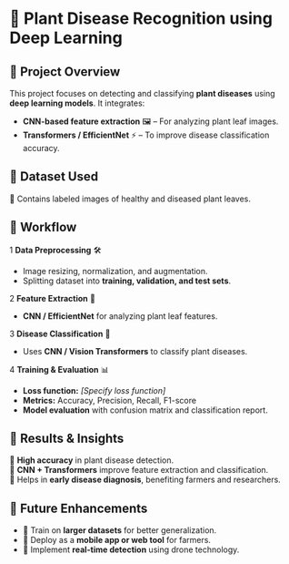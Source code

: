# 🌿 **Plant Disease Recognition using Deep Learning**  

## 📌 **Project Overview**  
This project focuses on detecting and classifying **plant diseases** using **deep learning models**. It integrates:  
- **CNN-based feature extraction** 🖼️ – For analyzing plant leaf images.  
- **Transformers / EfficientNet** ⚡ – To improve disease classification accuracy.  

## 📂 **Dataset Used**  
📌 Contains labeled images of healthy and diseased plant leaves.  

## 🔄 **Workflow**  
1️ **Data Preprocessing** 🛠️  
   - Image resizing, normalization, and augmentation. 
   - Splitting dataset into **training, validation, and test sets**.  

2️ **Feature Extraction** 🌱  
   - **CNN / EfficientNet** for analyzing plant leaf features.  

3️ **Disease Classification** 🚀  
   - Uses **CNN / Vision Transformers** to classify plant diseases.  

4️ **Training & Evaluation** 📊  
   - **Loss function:** *[Specify loss function]*  
   - **Metrics:** Accuracy, Precision, Recall, F1-score  
   - **Model evaluation** with confusion matrix and classification report.  

## 🎯 **Results & Insights**  
🔹 **High accuracy** in plant disease detection.  
🔹 **CNN + Transformers** improve feature extraction and classification.  
🔹 Helps in **early disease diagnosis**, benefiting farmers and researchers.  

## 🚀 **Future Enhancements**  
- 🔹 Train on **larger datasets** for better generalization.  
- 🔹 Deploy as a **mobile app or web tool** for farmers.  
- 🔹 Implement **real-time detection** using drone technology.  
